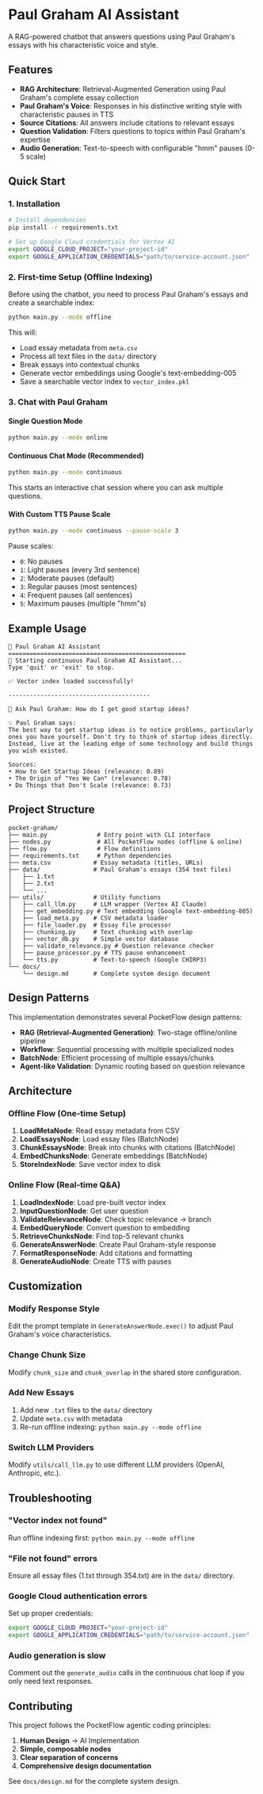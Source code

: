 # Paul Graham AI Assistant

A RAG-powered chatbot that answers questions using Paul Graham's essays with his characteristic voice and style.

## Features

- **RAG Architecture**: Retrieval-Augmented Generation using Paul Graham's complete essay collection
- **Paul Graham's Voice**: Responses in his distinctive writing style with characteristic pauses in TTS
- **Source Citations**: All answers include citations to relevant essays
- **Question Validation**: Filters questions to topics within Paul Graham's expertise
- **Audio Generation**: Text-to-speech with configurable "hmm" pauses (0-5 scale)

## Quick Start

### 1. Installation

```bash
# Install dependencies
pip install -r requirements.txt

# Set up Google Cloud credentials for Vertex AI
export GOOGLE_CLOUD_PROJECT="your-project-id"
export GOOGLE_APPLICATION_CREDENTIALS="path/to/service-account.json"
```

### 2. First-time Setup (Offline Indexing)

Before using the chatbot, you need to process Paul Graham's essays and create a searchable index:

```bash
python main.py --mode offline
```

This will:

- Load essay metadata from `meta.csv`
- Process all text files in the `data/` directory
- Break essays into contextual chunks
- Generate vector embeddings using Google's text-embedding-005
- Save a searchable vector index to `vector_index.pkl`

### 3. Chat with Paul Graham

#### Single Question Mode

```bash
python main.py --mode online
```

#### Continuous Chat Mode (Recommended)

```bash
python main.py --mode continuous
```

This starts an interactive chat session where you can ask multiple questions.

#### With Custom TTS Pause Scale

```bash
python main.py --mode continuous --pause-scale 3
```

Pause scales:

- `0`: No pauses
- `1`: Light pauses (every 3rd sentence)
- `2`: Moderate pauses (default)
- `3`: Regular pauses (most sentences)
- `4`: Frequent pauses (all sentences)
- `5`: Maximum pauses (multiple "hmm"s)

## Example Usage

```
🤖 Paul Graham AI Assistant
==================================================
💬 Starting continuous Paul Graham AI Assistant...
Type 'quit' or 'exit' to stop.

✅ Vector index loaded successfully!

----------------------------------------

🤔 Ask Paul Graham: How do I get good startup ideas?

💡 Paul Graham says:
The best way to get startup ideas is to notice problems, particularly ones you have yourself. Don't try to think of startup ideas directly. Instead, live at the leading edge of some technology and build things you wish existed.

Sources:
• How to Get Startup Ideas (relevance: 0.89)
• The Origin of "Yes We Can" (relevance: 0.78)
• Do Things that Don't Scale (relevance: 0.73)
```

## Project Structure

```
pocket-graham/
├── main.py              # Entry point with CLI interface
├── nodes.py             # All PocketFlow nodes (offline & online)
├── flow.py              # Flow definitions
├── requirements.txt     # Python dependencies
├── meta.csv            # Essay metadata (titles, URLs)
├── data/               # Paul Graham's essays (354 text files)
│   ├── 1.txt
│   ├── 2.txt
│   └── ...
├── utils/              # Utility functions
│   ├── call_llm.py     # LLM wrapper (Vertex AI Claude)
│   ├── get_embedding.py # Text embedding (Google text-embedding-005)
│   ├── load_meta.py    # CSV metadata loader
│   ├── file_loader.py  # Essay file processor
│   ├── chunking.py     # Text chunking with overlap
│   ├── vector_db.py    # Simple vector database
│   ├── validate_relevance.py # Question relevance checker
│   ├── pause_processor.py # TTS pause enhancement
│   └── tts.py          # Text-to-speech (Google CHIRP3)
└── docs/
    └── design.md       # Complete system design document
```

## Design Patterns

This implementation demonstrates several PocketFlow design patterns:

- **RAG (Retrieval-Augmented Generation)**: Two-stage offline/online pipeline
- **Workflow**: Sequential processing with multiple specialized nodes
- **BatchNode**: Efficient processing of multiple essays/chunks
- **Agent-like Validation**: Dynamic routing based on question relevance

## Architecture

### Offline Flow (One-time Setup)

1. **LoadMetaNode**: Read essay metadata from CSV
2. **LoadEssaysNode**: Load essay files (BatchNode)
3. **ChunkEssaysNode**: Break into chunks with citations (BatchNode)
4. **EmbedChunksNode**: Generate embeddings (BatchNode)
5. **StoreIndexNode**: Save vector index to disk

### Online Flow (Real-time Q&A)

1. **LoadIndexNode**: Load pre-built vector index
2. **InputQuestionNode**: Get user question
3. **ValidateRelevanceNode**: Check topic relevance → branch
4. **EmbedQueryNode**: Convert question to embedding
5. **RetrieveChunksNode**: Find top-5 relevant chunks
6. **GenerateAnswerNode**: Create Paul Graham-style response
7. **FormatResponseNode**: Add citations and formatting
8. **GenerateAudioNode**: Create TTS with pauses

## Customization

### Modify Response Style

Edit the prompt template in `GenerateAnswerNode.exec()` to adjust Paul Graham's voice characteristics.

### Change Chunk Size

Modify `chunk_size` and `chunk_overlap` in the shared store configuration.

### Add New Essays

1. Add new `.txt` files to the `data/` directory
2. Update `meta.csv` with metadata
3. Re-run offline indexing: `python main.py --mode offline`

### Switch LLM Providers

Modify `utils/call_llm.py` to use different LLM providers (OpenAI, Anthropic, etc.).

## Troubleshooting

### "Vector index not found"

Run offline indexing first: `python main.py --mode offline`

### "File not found" errors

Ensure all essay files (1.txt through 354.txt) are in the `data/` directory.

### Google Cloud authentication errors

Set up proper credentials:

```bash
export GOOGLE_CLOUD_PROJECT="your-project-id"
export GOOGLE_APPLICATION_CREDENTIALS="path/to/service-account.json"
```

### Audio generation is slow

Comment out the `generate_audio` calls in the continuous chat loop if you only need text responses.

## Contributing

This project follows the PocketFlow agentic coding principles:

1. **Human Design** → AI Implementation
2. **Simple, composable nodes**
3. **Clear separation of concerns**
4. **Comprehensive design documentation**

See `docs/design.md` for the complete system design.
